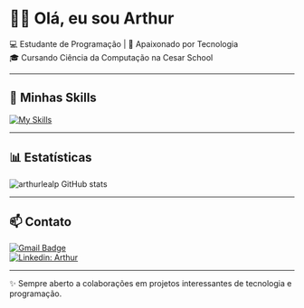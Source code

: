 # 👨‍💻 Olá, eu sou Arthur

💻 Estudante de Programação | 🌱 Apaixonado por Tecnologia  
🎓 Cursando Ciência da Computação na Cesar School  

---

## 🚀 Minhas Skills

[![My Skills](https://skillicons.dev/icons?i=python,django,javascript,c,html,css,github,vscode,java,c)](https://skillicons.dev)

---

## 📊 Estatísticas

![arthurlealp GitHub stats](https://github-readme-stats.vercel.app/api?username=arthurlealp&show_icons=true&theme=dark)  

---

## 📫 Contato

[![Gmail Badge](https://img.shields.io/badge/-pacheco.arthurleal@gmail.com-006bed?style=flat-square&logo=Gmail&logoColor=white&link=mailto:pacheco.arthurleal@gmail.com)]([mailto:pacheco.arthurleal@gmail.com](https://mail.google.com/mail/u/0/?fs=1&tf=cm&source=mailto&to=pacheco.arthurleal@gmail.com))  
[![Linkedin: Arthur](https://img.shields.io/badge/-ArthurLeal-blue?style=flat-square&logo=Linkedin&logoColor=white&link=https://www.linkedin.com/in/arthur-leal-pacheco-ba8965323/)](https://www.linkedin.com/in/arthur-leal-pacheco-b95058353/)

---

✨ Sempre aberto a colaborações em projetos interessantes de tecnologia e programação.
